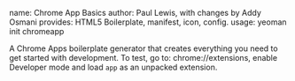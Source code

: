 
name:     Chrome App Basics
author:   Paul Lewis, with changes by Addy Osmani
provides: HTML5 Boilerplate, manifest, icon, config.
usage:    yeoman init chromeapp

A Chrome Apps boilerplate generator that creates everything you
need to get started with development. To test, go to: chrome://extensions,
enable Developer mode and load `app` as an unpacked extension.